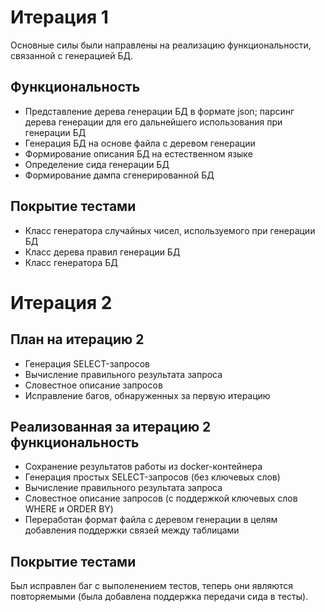 # Итерация 1

Основные силы были направлены на реализацию функциональности, связанной с генерацией БД.

## Функциональность
- Представление дерева генерации БД в формате json; парсинг дерева генерации для его дальнейшего использования при генерации БД
- Генерация БД на основе файла с деревом генерации
- Формирование описания БД на естественном языке
- Определение сида генерации БД
- Формирование дампа сгенерированной БД

## Покрытие тестами
- Класс генератора случайных чисел, используемого при генерации БД  
- Класс дерева правил генерации БД
- Класс генератора БД

# Итерация 2

## План на итерацию 2
- Генерация SELECT-запросов
- Вычисление правильного результата запроса
- Словестное описание запросов
- Исправление багов, обнаруженных за первую итерацию

## Реализованная за итерацию 2 функциональность
- Сохранение результатов работы из docker-контейнера
- Генерация простых SELECT-запросов (без ключевых слов)
- Вычисление правильного результата запроса
- Словестное описание запросов (с поддержкой ключевых слов WHERE и ORDER BY)
- Переработан формат файла с деревом генерации в целям добавления поддержки связей между таблицами

## Покрытие тестами
Был исправлен баг с выполенением тестов, теперь они являются повторяемыми (была добавлена поддержка передачи сида в тесты).
